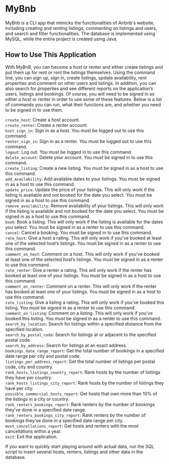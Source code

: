 # MyBnb
MyBnb is a CLI app that mimicks the functionalities of Airbnb's website, including creating and renting listings, commenting on listings and users, and search and filter functionalities. The database is implemented using MySQL, while the entire project is created using Java.

## How to Use This Application
With MyBnB, you can become a host or renter and either create listings and put them up for rent or rent the listings themselves. Using the command line, you can sign up, sign in, create listings, update availability, rent properties and comment on other users and listings. In addition, you can also search for properties and see different reports on the application’s users, listings and bookings. Of course, you will need to be signed in as either a host or renter in order to use some of these features. Below is a list of commands you can run, what their functions are, and whether you need to be signed in to use them.

`create_host`: Create a host account.<br>
`create_renter`: Create a renter account.<br>
`host_sign_in`: Sign in as a host. You must be logged out to use this command.<br>
`renter_sign_in`: Sign in as a renter. You must be logged out to use this command.<br>
`logout`: Log out. You must be logged in to use this command.<br>
`delete_account`: Delete your account. You must be signed in to use this command.<br>
`create_listing`: Create a new listing. You must be signed in as a host to use this command.<br>
`add_availability`: Add available dates to your listings. You must be signed in as a host to use this command.<br>
`update_price`: Update the price of your listings. This will only work if the listing is available and not booked for the date you select. You must be signed in as a host to use this command.<br>
`remove_availability`: Remove availability of your listings. This will only work if the listing is available and not booked for the date you select. You must be signed in as a host to use this command.<br>
`book`: Book a listing. This will only work if the listing is available for the dates you select. You must be signed in as a renter to use this command.<br>
`cancel`: Cancel a booking. You must be signed in to use this command.<br>
`rate_host`: Give a host a rating. This will only work if you’ve booked at least one of the selected host’s listings. You must be signed in as a renter to use this command.<br>
`comment_on_host`: Comment on a host. This will only work if you’ve booked at least one of the selected host’s listings. You must be signed in as a renter to use this command.<br>
`rate_renter`: Give a renter a rating. This will only work if the renter has booked at least one of your listings. You must be signed in as a host to use this command.<br>
`comment_on_renter`: Comment on a renter. This will only work if the renter has booked at least one of your listings. You must be signed in as a host to use this command.<br>
`rate_listing`: Give a listing a rating. This will only work if you’ve booked this listing. You must be signed in as a renter to use this command.<br>
`comment_on_listing`: Comment on a listing. This will only work if you’ve booked this listing. You must be signed in as a renter to use this command.<br>
`search_by_location`: Search for listings within a specified distance from the specified location.<br>
`search_by_postal_code`: Search for listings at or adjacent to the specified postal code.<br>
`search_by_address`: Search for listings at an exact address.<br>
`bookings_date_range_report`: Get the total number of bookings in a specified date range per city and postal code.<br>
`listings_per_address_report`: Get the total number of listings per postal code, city and country.<br>
`rank_hosts_listings_country_report`: Rank hosts by the number of listings they have per country.<br>
`rank_hosts_listings_city_report`: Rank hosts by the number of listings they have per city.<br>
`possible_commercial_hosts_report`: Get hosts that own more than 10% of the listings in a city or country.<br>
`rank_renters_bookings_report`: Rank renters by the number of bookings they’ve done in a specified date range.<br>
`rank_renters_bookings_city_report`: Rank renters by the number of bookings they’ve done in a specified date range per city.<br>
`most_cancellations_report`: Get hosts and renters with the most cancellations within a year.<br>
`exit`: Exit the application.

If you want to quickly start playing around with actual data, run the SQL script to insert several hosts, renters, listings and other data in the database. 
